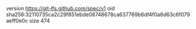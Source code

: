 version https://git-lfs.github.com/spec/v1
oid sha256:32110735ca2c29f851ebde08748678ca637769b6df4f0a6d63c6f079aeff0e0c
size 474
